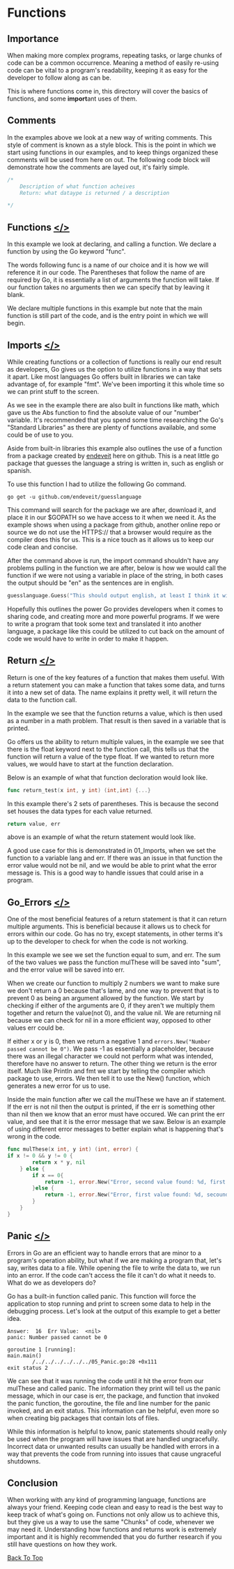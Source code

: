 # Functions

## Importance

When making more complex programs, repeating tasks, or large chunks of code can be a common occurrence. Meaning a method of easily re-using code can be vital to a program's readability, keeping it as easy for the developer to follow along as can be.

This is where functions come in, this directory will cover the basics of functions, and some **import**ant uses of them.

## Comments

In the examples above we look at a new way of writing comments. This style of comment is known as a style block. This is the point in which we start using functions in our examples, and to keep things organized these comments will be used from here on out. The following code block will demonstrate how the comments are layed out, it's fairly simple.

```go
/*
	Description of what function acheives
	Return: what dataype is returned / a description 

*/
```


## Functions [</>](https://github.com/Syssos/Learning_Go/blob/main/0x03_Functions/00_Functions.go)

In this example we look at declaring, and calling a function. We declare a function by using the Go keyword "func".

The words following func is a name of our choice and it is how we will reference it in our code. The Parentheses that follow the name of are required by Go, it is essentially a list of arguments the function will take. If our function takes no arguments then we can specify that by leaving it blank.

We declare multiple functions in this example but note that the main function is still part of the code, and is the entry point in which we will begin.

## Imports [</>](https://github.com/Syssos/Learning_Go/blob/main/0x03_Functions/01_Imports.go)

While creating functions or a collection of functions is really our end result as developers, Go gives us the option to utilize functions in a way that sets it apart. Like most languages Go offers built in libraries we can take advantage of, for example "fmt". We've been importing it this whole time so we can print stuff to the screen.

As we see in the example there are also built in functions like math, which gave us the Abs function to find the absolute value of our "number" variable. It's recommended that you spend some time researching the Go's "Standard Libraries" as there are plenty of functions available, and some could be of use to you.

Aside from built-in libraries this example also outlines the use of a function from a package created by [endeveit](https://github.com/endeveit "endeviet home repo") here on github. This is a neat little go package that guesses the language a string is written in, such as english or spanish.

To use this function I had to utilize the following Go command.

```
go get -u github.com/endeveit/guesslanguage
```

This command will search for the package we are after, download it, and place it in our $GOPATH so we have access to it when we need it. As the example shows when using a package from github, another online repo or source we do not use the HTTPS:// that a browser would require as the compiler does this for us. This is a nice touch as it allows us to keep our code clean and concise.

After the command above is run, the import command shouldn't have any problems pulling in the function we are after, below is how we would call the function if we were not using a variable in place of the string, in both cases the output should be "en" as the sentences are in english.

```go
guesslanguage.Guess("This should output english, at least I think it will, I and it may do it.")
```

Hopefully this outlines the power Go provides developers when it comes to sharing code, and creating more and more powerful programs. If we were to write a program that took some text and translated it into another language, a package like this could be utilized to cut back on the amount of code we would have to write in order to make it happen.

## Return [</>](https://github.com/Syssos/Learning_Go/blob/main/0x03_Functions/02_Return.go)
Return is one of the key features of a function that makes them useful. With a return statement you can make a function that takes some data, and turns it into a new set of data. The name explains it pretty well, it will return the data to the function call.

In the example we see that the function returns a value, which is then used as a number in a math problem. That result is then saved in a variable that is printed.

Go offers us the ability to return multiple values, in the example we see that there is the float keyword next to the function call, this tells us that the function will return a value of the type float. If we wanted to return more values, we would have to start at the function declaration.

Below is an example of what that function decloration would look like.

```go
func return_test(x int, y int) (int,int) {...}
```

In this example there's 2 sets of parentheses. This is because the second set houses the data types for each value returned.

```go
return value, err
```
above is an example of what the return statement would look like.

A good use case for this is demonstrated in 01_Imports, when we set the function to a variable lang and err. If there was an issue in that function the error value would not be nil, and we would be able to print what the error message is. This is a good way to handle issues that could arise in a program.

## Go_Errors [</>](https://github.com/Syssos/Learning_Go/blob/main/0x03_Functions/03_Go_Errors.go)

One of the most beneficial features of a return statement is that it can return multiple arguments. This is beneficial because it allows us to check for errors within our code. Go has no try, except statements, in other terms it's up to the developer to check for when the code is not working.

In this example we see we set the function equal to sum, and err. The sum of the two values we pass the function mulThese will be saved into "sum", and the error value will be saved into err.

When we create our function to multiply 2 numbers we want to make sure we don't return a 0 because that's lame, and one way to prevent that is to prevent 0 as being an argument allowed by the function. We start by checking if either of the arguments are 0, if they aren't we multiply them together and return the value(not 0), and the value nil. We are returning nil because we can check for nil in a more efficient way, opposed to other values err could be.

If either x or y is 0, then we return a negative 1 and ``` errors.New("Number passed cannot be 0") ```. We pass -1 as essentially a placeholder, because there was an illegal character we could not perform what was intended, therefore have no answer to return. The other thing we return is the error itself. Much like Println and fmt we start by telling the compiler which package to use, errors. We then tell it to use the New() function, which generates a new error for us to use.

Inside the main function after we call the mulThese we have an if statement. If the err is not nil then the output is printed, if the err is something other than nil then we know that an error must have occured. We can print the err value, and see that it is the error message that we saw. Below is an example of using different error messages to better explain what is happening that's wrong in the code.

```go
func mulThese(x int, y int) (int, error) {
if x != 0 && y != 0 {
		return x * y, nil
	} else {
		if x == 0{
			return -1, error.New("Error, second value found: %d, first argument is 0", y)
		}else {
			return -1, error.New("Error, first value found: %d, secound argument is 0", x)
		}
	}
}
```

## Panic [</>](https://github.com/Syssos/Learning_Go/blob/main/0x03_Functions/04_Panic.go)

Errors in Go are an efficient way to handle errors that are minor to a program's operation ability, but what if we are making a program that, let's say, writes data to a file. While opening the file to write the data to, we run into an error. If the code can't access the file it can't do what it needs to. What do we as developers do?

Go has a built-in function called panic. This function will force the application to stop running and print to screen some data to help in the debugging process. Let's look at the output of this example to get a better idea.

```
Answer:  16  Err Value:  <nil>
panic: Number passed cannot be 0

goroutine 1 [running]:
main.main()
        /../../../../../../05_Panic.go:28 +0x111
exit status 2
```
We can see that it was running the code until it hit the error from our mulThese and called panic. The information they print will tell us the panic message, which in our case is err, the package, and function that invoked the panic function, the goroutine, the file and line number for the panic invoked, and an exit status. This information can be helpful, even more so when creating big packages that contain lots of files.

While this information is helpful to know, panic statements should really only be used when the program will have issues that are handled ungracefully. Incorrect data or unwanted results can usually be handled with errors in a way that prevents the code from running into issues that cause ungraceful shutdowns.

## Conclusion

When working with any kind of programming language, functions are always your friend. Keeping code clean and easy to read is the best way to keep track of what's going on. Functions not only allow us to achieve this, but they give us a way to use the same "Chunks" of code, whenever we may need it. Understanding how functions and returns work is extremely important and it is highly recommended that you do further research if you still have questions on how they work.

[Back To Top](#functions)
